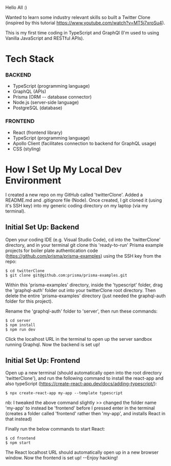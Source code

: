 Hello All :)

Wanted to learn some industry relevant skills so built a Twitter Clone (inspired by this tutorial https://www.youtube.com/watch?v=MT5j7xroSu4).

This is my first time coding in TypeScript and GraphQl (I'm used to using Vanilla JavaScript and RESTful APIs).

# Tech Stack #

### BACKEND ###
- TypeScript (programming language)
- GraphQL (APIs)
- Prisma (ORM -- database connector)
- Node.js (server-side language)
- PostgreSQL (database)

### FRONTEND ###
- React (frontend library)
- TypeScript (programming language)
- Apollo Client (facilitates connection to backend for GraphQL usage)
- CSS (styling)


# How I Set Up My Local Dev Environment #
I created a new repo on my GitHub called 'twitterClone'. Added a README.md and .gitignore file (Node). Once created, I git cloned it (using it's SSH key) into my generic coding directory on my laptop (via my terminal).

## Initial Set Up: Backend ##
Open your coding IDE (e.g. Visual Studio Code), cd into the 'twitterClone' directory, and in your terminal git clone this 'ready-to-run' Prisma example projects for boiler plate authentication code (https://github.com/prisma/prisma-examples) using the SSH key from the repo:

```
$ cd twitterClone
$ git clone git@github.com:prisma/prisma-examples.git
```

Within this 'prisma-examples' directory, inside the 'typescript' folder, drag the 'graphql-auth' folder out into your twitterClone root directory. Then delete the entire 'prisma-examples' directory (just needed the graphql-auth folder for this project).

Rename the 'graphql-auth' folder to 'server', then run these commands:

```
$ cd server
$ npm install
$ npm run dev
```

Click the localhost URL in the terminal to open up the server sandbox running Graphql. Now the backend is set up!

## Initial Set Up: Frontend ##
Open up a new terminal (should automatically open into the root directory 'twitterClone'), and run the following command to install the react-app and also typeScript (https://create-react-app.dev/docs/adding-typescript/):

```
$ npx create-react-app my-app --template typescript
```
nb: I tweaked the above command slightly >> changed the folder name 'my-app' to instead be 'frontend' before I pressed enter in the terminal (creates a folder called 'frontend' rather then 'my-app', and installs React in that instead)

Finally run the below commands to start React:

```
$ cd frontend
$ npm start
```

The React localhost URL should automatically open up in a new browser window. Now the frontend is set up! --Enjoy hacking!